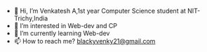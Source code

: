 - 👋 Hi, I’m Venkatesh A,1st year Computer Science student at NIT-Trichy,India 
- 👀 I’m interested in Web-dev and CP
- 🌱 I’m currently learning Web-dev
- 📫 How to reach me? blackyvenky21@gmail.com
